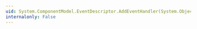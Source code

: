 ```yaml
---
uid: System.ComponentModel.EventDescriptor.AddEventHandler(System.Object,System.Delegate)
internalonly: False
---
```

